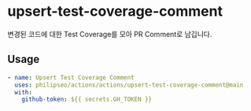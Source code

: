 # upsert-test-coverage-comment

변경된 코드에 대한 Test Coverage를 모아 PR Comment로 남깁니다.

## Usage

```yaml
- name: Upsert Test Coverage Comment
  uses: philipseo/actions/actions/upsert-test-coverage-comment@main
  with:
    github-token: ${{ secrets.GH_TOKEN }}
```
